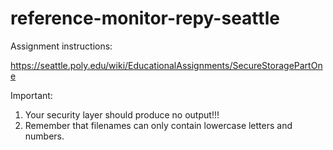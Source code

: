 # reference-monitor-repy-seattle
Assignment instructions:

https://seattle.poly.edu/wiki/EducationalAssignments/SecureStoragePartOne

Important:

   1. Your security layer should produce no output!!! 
   2. Remember that filenames can only contain lowercase letters and numbers.


